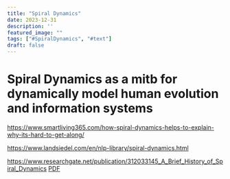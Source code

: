 ```yaml
---
title: "Spiral Dynamics"
date: 2023-12-31
description: ''
featured_image: ""
tags: ["#SpiralDynamics", "#text"]
draft: false
---
```


# Spiral Dynamics as a mitb for dynamically model human evolution and information systems

https://www.smartliving365.com/how-spiral-dynamics-helps-to-explain-why-its-hard-to-get-along/

https://www.landsiedel.com/en/nlp-library/spiral-dynamics.html

https://www.researchgate.net/publication/312033145_A_Brief_History_of_Spiral_Dynamics [PDF](/documents/butters-spiraldynamics.pdf)
